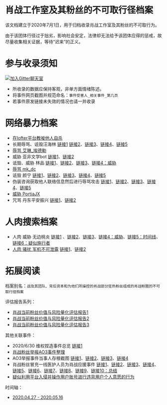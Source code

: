 肖战工作室及其粉丝的不可取行径档案
=========================
该文档建立于2020年7月1日，用于归档收录肖战工作室及其粉丝的不可取行为。

由于该团体行径过于拙劣，影响社会安定，法律却无法给予该团体应得的惩戒，故尽量收集相关证据，等待“迟来”的正义。

参与收录须知
=========================
[![加入Gitter聊天室](https://badges.gitter.im/memcloud/Lobby.svg)](https://gitter.im/howdareyou630/community)
- 所收录的数据应保持客观，非单方面情绪陈述。
- 将事件网页截图并规范命名：`事件受害人_相关事件_第几页`
- 若事件原发链接未失效的情况也请一并收录

网络暴力档案
=========================
- [在lofter平台教唆他人自杀](https://github.com/howdareyou630/xiaozhan630/blob/master/proof_file/%E5%9C%A8lofter%E5%B9%B3%E5%8F%B0%E6%95%99%E5%94%86%E4%BB%96%E4%BA%BA%E8%87%AA%E6%9D%80.jpg)
- 长期辱骂、诋毁汪海林 [链接1](https://m.weibo.cn/status/4518954184332299?) [链接2](https://github.com/howdareyou630/xiaozhan630/blob/master/proof_file/%E9%95%BF%E6%9C%9F%E7%BD%91%E6%9A%B4_%E9%80%A0%E8%B0%A3%E6%B1%AA%E6%B5%B7%E6%9E%97_1.png)、[链接3](https://github.com/howdareyou630/xiaozhan630/blob/master/proof_file/%E9%95%BF%E6%9C%9F%E7%BD%91%E6%9A%B4_%E9%80%A0%E8%B0%A3%E6%B1%AA%E6%B5%B7%E6%9E%97_2.jpg)、[链接4](https://github.com/howdareyou630/xiaozhan630/blob/master/proof_file/%E9%95%BF%E6%9C%9F%E7%BD%91%E6%9A%B4_%E9%80%A0%E8%B0%A3%E6%B1%AA%E6%B5%B7%E6%9E%97_3.jpg)、[链接5](https://github.com/howdareyou630/xiaozhan630/blob/master/proof_file/%E9%95%BF%E6%9C%9F%E7%BD%91%E6%9A%B4_%E9%80%A0%E8%B0%A3%E6%B1%AA%E6%B5%B7%E6%9E%97_4.jpg)
- [辱骂 艾琳_埃德勒](https://github.com/howdareyou630/xiaozhan630/blob/master/proof_file/%E7%BD%91%E6%9A%B4%E8%89%BE%E7%90%B3_%E5%9F%83%E5%BE%B7%E5%8B%92.jpg)
- 威胁 亚非文学bot [链接1](https://github.com/howdareyou630/xiaozhan630/blob/master/proof_file/%E4%BA%9A%E9%9D%9E%E6%96%87%E5%AD%A6bot%E5%81%9C%E6%9B%B4_1.jpg)、[链接2](https://github.com/howdareyou630/xiaozhan630/blob/master/proof_file/%E4%BA%9A%E9%9D%9E%E6%96%87%E5%AD%A6bot%E5%81%9C%E6%9B%B4_2.jpg)
- 诋毁、威胁 林品 [链接1](https://github.com/howdareyou630/xiaozhan630/blob/master/proof_file/%E6%9E%97%E5%93%81%E8%80%81%E5%B8%88%E8%A2%AB%E7%BD%91%E6%9A%B4_2.jpg)、[链接2](https://github.com/howdareyou630/xiaozhan630/blob/master/proof_file/%E6%9E%97%E5%93%81%E8%80%81%E5%B8%88%E8%A2%AB%E7%BD%91%E6%9A%B4_%E4%B8%BE%E4%BE%8B_9.jpg)、[链接3](https://github.com/howdareyou630/xiaozhan630/blob/master/proof_file/%E6%9E%97%E5%93%81%E8%80%81%E5%B8%88%E8%A2%AB%E7%BD%91%E6%9A%B4_%E4%B8%BE%E4%BE%8B_10.jpg)、[链接4：威胁](https://github.com/howdareyou630/xiaozhan630/blob/master/proof_file/%E6%9E%97%E5%93%81%E8%80%81%E5%B8%88%E8%A2%AB%E7%BD%91%E6%9A%B4_%E4%B8%BE%E4%BE%8B_11.jpg)
- [辱骂 mk_dc](https://github.com/howdareyou630/xiaozhan630/blob/master/proof_file/%E7%BD%91%E6%9A%B4%E7%94%BB%E6%89%8Bmk_dc_1.jpg)
- 诋毁 颜宁 [链接1](https://github.com/howdareyou630/xiaozhan630/blob/master/proof_file/%E7%BD%91%E6%9A%B4%E9%A2%9C%E5%AE%81_1.jpg)、[链接2](https://github.com/howdareyou630/xiaozhan630/blob/master/proof_file/%E7%BD%91%E6%9A%B4%E9%A2%9C%E5%AE%81_2.jpg)、[链接3](https://github.com/howdareyou630/xiaozhan630/blob/master/proof_file/%E7%BD%91%E6%9A%B4%E9%A2%9C%E5%AE%81_3.jpg)、[链接4](https://github.com/howdareyou630/xiaozhan630/blob/master/proof_file/%E7%BD%91%E6%9A%B4%E9%A2%9C%E5%AE%81_4.jpg)、[链接5](https://github.com/howdareyou630/xiaozhan630/blob/master/proof_file/%E7%BD%91%E6%9A%B4%E9%A2%9C%E5%AE%81_5.jpg)
- 伪装咨询获取他人联络信息然后进行辱骂攻击 [链接1](https://github.com/howdareyou630/xiaozhan630/blob/master/proof_file/%E4%BA%BA%E8%82%89%E8%BE%B1%E9%AA%82%E7%B4%A0%E4%BA%BA_2.jpg)、[链接2](https://github.com/howdareyou630/xiaozhan630/blob/master/proof_file/%E4%BA%BA%E8%82%89%E8%BE%B1%E9%AA%82%E7%B4%A0%E4%BA%BA_3.jpg)、[链接3](https://github.com/howdareyou630/xiaozhan630/blob/master/proof_file/%E4%BA%BA%E8%82%89%E8%BE%B1%E9%AA%82%E7%B4%A0%E4%BA%BA_4.jpg)、[链接4](https://github.com/howdareyou630/xiaozhan630/blob/master/proof_file/%E4%BA%BA%E8%82%89%E8%BE%B1%E9%AA%82%E7%B4%A0%E4%BA%BA_5.jpg)、[链接5](https://github.com/howdareyou630/xiaozhan630/blob/master/proof_file/%E4%BA%BA%E8%82%89%E8%BE%B1%E9%AA%82%E7%B4%A0%E4%BA%BA_1.jpg)
- [威胁 PortiaJX](https://github.com/howdareyou630/xiaozhan630/blob/master/proof_file/%E5%A8%81%E8%83%81PortiaJX.jpg)
- 咒骂 丹东平安振兴 [链接1](https://github.com/howdareyou630/xiaozhan630/blob/master/proof_file/%E4%B8%B9%E4%B8%9C%E5%B9%B3%E5%AE%89%E6%8C%AF%E5%85%B4_%E8%BE%B1%E9%AA%82_2.jpg)、[链接2](https://github.com/howdareyou630/xiaozhan630/blob/master/proof_file/%E4%B8%B9%E4%B8%9C%E5%B9%B3%E5%AE%89%E6%8C%AF%E5%85%B4_%E8%BE%B1%E9%AA%82_3.jpg)

人肉搜索档案
=========================
- 人肉 威胁 无边桃炎 [链接1](https://weibo.com/1820542391/J99gRwcTc) 、[链接2](https://weibo.com/5890244777/J99OQBvFD)、[链接3](https://github.com/howdareyou630/xiaozhan630/blob/master/proof_file/%E6%97%A0%E8%BE%B9%E6%A1%83%E7%82%8E%E9%81%AD%E4%BA%BA%E8%82%89%E6%90%9C%E7%B4%A2_3.jpg)、[链接4：威胁](https://github.com/howdareyou630/xiaozhan630/blob/master/proof_file/%E6%97%A0%E8%BE%B9%E6%A1%83%E7%82%8E%E9%81%AD%E4%BA%BA%E8%82%89%E6%90%9C%E7%B4%A2_4.jpg)、[链接5：时间线](https://www.zhihu.com/question/404327099/answer/1311944827)、[链接6：疑似施行者](https://github.com/howdareyou630/xiaozhan630/blob/master/proof_file/%E6%97%A0%E8%BE%B9%E6%A1%83%E7%82%8E%E9%81%AD%E4%BA%BA%E8%82%89%E6%90%9C%E7%B4%A2_6.jpg)
- [人肉 骚扰 军机不可泄露](https://www.weibo.com/2356166212/J8MJpD0ME) [链接1](https://github.com/howdareyou630/xiaozhan630/blob/master/proof_file/%E5%86%9B%E6%9C%BA%E4%B8%8D%E5%8F%AF%E6%B3%84%E9%9C%B2_%E4%BA%BA%E8%82%89%E4%B8%BE%E6%8A%A5_1.png)、[链接2](https://github.com/howdareyou630/xiaozhan630/blob/master/proof_file/%E5%86%9B%E6%9C%BA%E4%B8%8D%E5%8F%AF%E6%B3%84%E9%9C%B2_%E4%BA%BA%E8%82%89%E4%B8%BE%E6%8A%A5_2.png)


拓展阅读
=========================
档案别名：`战及其团队、背后资本和为他们所操控的肖战部分狂热粉丝组成的肖战粉圈的不可取行径档案`

评估报告系列：
- [肖战当前粉丝价值与风险量化评估报告1](https://github.com/howdareyou630/xiaozhan630/blob/master/extra_read/%E8%82%96%E6%88%98%E5%BD%93%E5%89%8D%E7%B2%89%E4%B8%9D%E4%BB%B7%E5%80%BC%E4%B8%8E%E9%A3%8E%E9%99%A9%E9%87%8F%E5%8C%96%E8%AF%84%E4%BC%B0%E6%8A%A5%E5%91%8A1-1.jpg)
- [肖战当前粉丝价值与风险量化评估报告2](https://github.com/howdareyou630/xiaozhan630/blob/master/extra_read/%E8%82%96%E6%88%98%E5%BD%93%E5%89%8D%E7%B2%89%E4%B8%9D%E4%BB%B7%E5%80%BC%E4%B8%8E%E9%A3%8E%E9%99%A9%E9%87%8F%E5%8C%96%E8%AF%84%E4%BC%B0%E6%8A%A5%E5%91%8A1-2.jpg)
- [肖战当前粉丝价值与风险量化评估报告3](https://github.com/howdareyou630/xiaozhan630/blob/master/extra_read/%E8%82%96%E6%88%98%E5%BD%93%E5%89%8D%E7%B2%89%E4%B8%9D%E4%BB%B7%E5%80%BC%E4%B8%8E%E9%A3%8E%E9%99%A9%E9%87%8F%E5%8C%96%E8%AF%84%E4%BC%B0%E6%8A%A5%E5%91%8A1-3.jpg)

其他关联事件：
- 2020/6/30 维权捏造事件总览 [链接1](https://weibo.com/1804471041/J98zyFpce)
- [肖战粉丝举报AO3事件整理](https://github.com/Feb27HistoryMoment/XiaoZhanGate)
- AO3举报事件当事人存根截图 [链接1](https://github.com/howdareyou630/xiaozhan630/blob/master/proof_file/AO3_%E4%B8%BE%E6%8A%A5_1.jpg)、[链接2](https://github.com/howdareyou630/xiaozhan630/blob/master/proof_file/AO3_%E4%B8%BE%E6%8A%A5_2.jpg)、[链接3](https://github.com/howdareyou630/xiaozhan630/blob/master/proof_file/AO3_%E4%B8%BE%E6%8A%A5_3.jpg)、[链接4](https://github.com/howdareyou630/xiaozhan630/blob/master/proof_file/AO3_%E4%B8%BE%E6%8A%A5_4.jpg)
- 肖战粉丝冒充一线医护人员为肖战应援事件 [链接1](https://github.com/howdareyou630/xiaozhan630/blob/master/proof_file/%E5%86%92%E5%85%85%E4%B8%80%E7%BA%BF%E5%8C%BB%E6%8A%A4%E4%BA%BA%E5%91%98_1.jpg)、[链接2](https://github.com/howdareyou630/xiaozhan630/blob/master/proof_file/%E5%86%92%E5%85%85%E4%B8%80%E7%BA%BF%E5%8C%BB%E6%8A%A4%E4%BA%BA%E5%91%98_2.jpg)、[链接3](https://github.com/howdareyou630/xiaozhan630/blob/master/proof_file/%E5%86%92%E5%85%85%E4%B8%80%E7%BA%BF%E5%8C%BB%E6%8A%A4%E4%BA%BA%E5%91%98_4.jpg)、[链接4](https://github.com/howdareyou630/xiaozhan630/blob/master/proof_file/%E5%86%92%E5%85%85%E4%B8%80%E7%BA%BF%E5%8C%BB%E6%8A%A4%E4%BA%BA%E5%91%98_5.jpg)、[链接5](https://github.com/howdareyou630/xiaozhan630/blob/master/proof_file/%E5%86%92%E5%85%85%E4%B8%80%E7%BA%BF%E5%8C%BB%E6%8A%A4%E4%BA%BA%E5%91%98_6.jpg)、[链接6](https://github.com/howdareyou630/xiaozhan630/blob/master/proof_file/%E5%86%92%E5%85%85%E4%B8%80%E7%BA%BF%E5%8C%BB%E6%8A%A4%E4%BA%BA%E5%91%98_8.jpg)、[链接7](https://github.com/howdareyou630/xiaozhan630/blob/master/proof_file/%E5%86%92%E5%85%85%E4%B8%80%E7%BA%BF%E5%8C%BB%E6%8A%A4%E4%BA%BA%E5%91%98_9.jpg)、[链接8](https://github.com/howdareyou630/xiaozhan630/blob/master/proof_file/%E5%86%92%E5%85%85%E4%B8%80%E7%BA%BF%E5%8C%BB%E6%8A%A4%E4%BA%BA%E5%91%98_10.jpg)、[链接9](https://github.com/howdareyou630/xiaozhan630/blob/master/proof_file/%E5%86%92%E5%85%85%E4%B8%80%E7%BA%BF%E5%8C%BB%E6%8A%A4%E4%BA%BA%E5%91%98_12.jpg)、[链接10：总结](https://github.com/howdareyou630/xiaozhan630/blob/master/proof_file/%E5%86%92%E5%85%85%E4%B8%80%E7%BA%BF%E5%8C%BB%E6%8A%A4%E4%BA%BA%E5%91%98_13.jpg)
- [疑似利用平台入侵并操作用户账号进行违背用户个人意愿的行为](https://weibo.com/5366907963/J9o2IovUf)

时间轴：
- [2020.04.27 - 2020.05.16](https://s1.ax1x.com/2020/05/16/YgEpwR.png)

